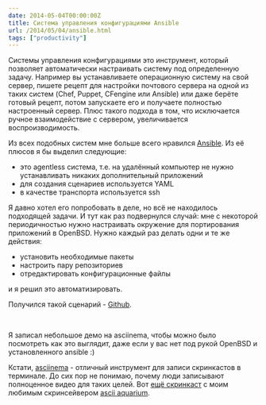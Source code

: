 ```yaml
---
date: 2014-05-04T00:00:00Z
title: Система управления конфигурациями Ansible
url: /2014/05/04/ansible.html
tags: ["productivity"]
---
```


Системы управления конфигурациями это инструмент, который позволяет автоматически настраивать
систему под определенную задачу. Например вы устанавливаете операционную систему
на свой сервер, пишете рецепт для настройки почтового сервера на одной из таких систем
(Chef, Puppet, CFengine или Ansible) или даже берёте готовый рецепт, потом запускаете его
и получаете полностью настроенный сервер. Плюс такого подхода в том, что исключается
ручное взаимодействие с сервером, увеличивается воспроизводимость.

Из всех подобных систем мне больше всего нравился [Ansible](http://www.ansible.com/home). Из её плюсов я бы выделил следующие:

* это agentless система, т.е. на удалённый компьютер не нужно устанавливать никаких дополнительный приложений
* для создания сценариев используется YAML
* в качестве транспорта используется ssh

Я давно хотел его попробовать в деле, но всё не находилось подходящей задачи.
И тут как раз подвернулся случай: мне с некоторой периодичностью
нужно настраивать окружение для портирования приложений в OpenBSD.
Нужно каждый раз делать одни и те же действия:

* установить необходимые пакеты
* настроить пару репозиториев
* отредактировать конфигурационные файлы

и я решил это автоматизировать.

Получился такой сценарий - [Github](https://github.com/ligurio/ansible-playbook-openbsd).

<br>

Я записал небольшое демо на asciinema, чтобы можно было посмотреть как это выглядит,
даже если у вас нет под рукой OpenBSD и установленного ansible :)

<script type="text/javascript" src="https://asciinema.org/a/9221.js" id="asciicast-9221" async></script>

Кстати, [asciinema](https://asciinema.org/) - отличный инструмент для записи скринкастов в терминале.
До сих пор не понимаю, почему люди записывают полноценное видео для таких целей.
Вот [ещё скринкаст](https://asciinema.org/a/9296) с моим любимым скринсейвером
[ascii aquarium](http://www.robobunny.com/projects/asciiquarium/html/).
